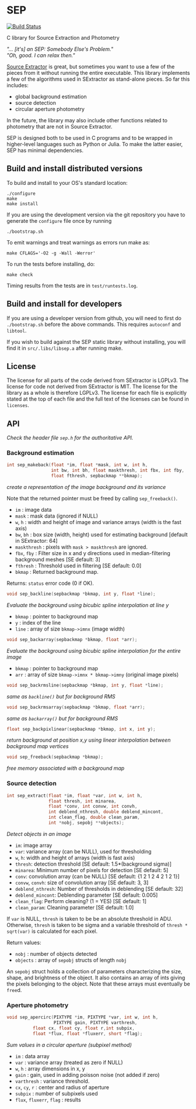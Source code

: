 SEP
===

[![Build Status](https://api.travis-ci.org/kbarbary/sep.svg?branch=master)](https://travis-ci.org/kbarbary/sep)

C library for Source Extraction and Photometry

*"... [it's] an SEP: Somebody Else's Problem."  
"Oh, good. I can relax then."*

[Source Extractor](http://www.astromatic.net/software/sextractor) is
great, but sometimes you want to use a few of the pieces from it
without running the entire executable. This library implements a few
of the algorithms used in SExtractor as stand-alone pieces. So far
this includes:

* global background estimation
* source detection
* circular aperture photometry

In the future, the library may also include other functions
related to photometry that are not in Source Extractor.

SEP is designed both to be used in C programs and to be wrapped in
higher-level languages such as Python or Julia. To make the latter
easier, SEP has minimal dependencies.

Build and install distributed versions
--------------------------------------

To build and install to your OS's standard location:

```
./configure
make
make install
```

If you are using the development version via the git repository
you have to generate the ``configure`` file once by running
```
./bootstrap.sh
```

To emit warnings and treat warnings as errors run make as:

```
make CFLAGS='-O2 -g -Wall -Werror'
```

To run the tests before installing, do:

```
make check
```

Timing results from the tests are in `test/runtests.log`.

Build and install for developers
--------------------------------

If you are using a developer version from github, you will need to
first do `./bootstrap.sh` before the above commands. This requires
`autoconf` and `libtool`.

If you wish to build against the SEP static library without
installing, you will find it in `src/.libs/libsep.a` after
running make.

License
-------

The license for all parts of the code derived from SExtractor is
LGPLv3. The license for code not derived from SExtractor is MIT. The
license for the library as a whole is therefore LGPLv3. The license
for each file is explicitly stated at the top of each file and the
full text of the licenses can be found in `licenses`.

API
---

_Check the header file `sep.h` for the authoritative API._

### Background estimation

```c
int sep_makeback(float *im, float *mask, int w, int h,
                 int bw, int bh, float maskthresh, int fbx, int fby,
                 float fthresh, sepbackmap **bkmap);
```
*create a representation of the image background and its variance*

Note that the returned pointer must be freed by calling
`sep_freeback()`.

* `im` : image data  
* `mask` : mask data (ignored if NULL)  
* `w`, `h` : width and height of image and variance arrays
  (width is the fast axis)  
* `bw`, `bh` : box size (width, height) used for estimating background
  [default in SExtractor: 64]  
* `maskthresh` : pixels with `mask > maskthresh` are ignored.  
* `fbx`, `fby` : Filter size in x and y directions used in median-filtering
  background meshes [SE default: 3]  
* `fthresh` : Threshold used in filtering [SE default: 0.0]
* `bkmap` : Returned background map.

Returns: `status` error code (0 if OK).

```c
void sep_backline(sepbackmap *bkmap, int y, float *line);
```

*Evaluate the background using bicubic spline interpolation at line y*

* `bkmap` : pointer to background map
* `y` : index of the line  
* `line` : array of size `bkmap->imnx` (image width)

```c
void sep_backarray(sepbackmap *bkmap, float *arr);
```

*Evaluate the background using bicubic spline interpolation for the entire
image*

* `bkmap` : pointer to background map   
* `arr` : array of size `bkmap->imnx * bkmap->imny` (original image pixels)

```c
void sep_backrmsline(sepbackmap *bkmap, int y, float *line);
```

*same as `backline()` but for background RMS*

```c
void sep_backrmsarray(sepbackmap *bkmap, float *arr);
```

*same as `backarray()` but for background RMS*

```c
float sep_backpixlinear(sepbackmap *bkmap, int x, int y);
```

*return background at position x,y using linear interpolation between
background map vertices*

```c
void sep_freeback(sepbackmap *bkmap);
```

*free memory associated with a background map*

### Source detection

```c
int sep_extract(float *im, float *var, int w, int h,
                float thresh, int minarea,
                float *conv, int convw, int convh,
                int deblend_nthresh, double deblend_mincont,
                int clean_flag, double clean_param,
                int *nobj, sepobj **objects);
```

*Detect objects in an image*

* `im`: image array
* `var`: variance array (can be NULL), used for thresholding
* `w`, `h`: width and height of arrays (width is fast axis)
* `thresh`: detection threshold [SE default: 1.5*(background sigma)]
* `minarea`: Minimum number of pixels for detection [SE default: 5] 
* `conv`: convolution array (can be NULL) [SE default: {1 2 1 2 4 2 1 2 1}] 
* `convw`, `convh`: size of convolution array [SE default: 3, 3]
* `deblend_nthresh`: Number of thresholds in deblending [SE default: 32]
* `deblend_mincont`: Deblending parameter [SE default: 0.005]
* `clean_flag`: Perform cleaning? (1 = YES) [SE default: 1]
* `clean_param`: Cleaning parameter [SE default: 1.0]

If `var` is NULL, `thresh` is taken to be be an absolute threshold in ADU.
Otherwise, `thresh` is taken to be sigma and a variable threshold of
`thresh * sqrt(var)` is calculated for each pixel.

Return values:

* `nobj` : number of objects detected
* `objects` : array of `sepobj` structs of length `nobj`

An `sepobj` struct holds a collection of parameters characterizing the
size, shape, and brightness of the object. It also contains an array
of ints giving the pixels belonging to the object. Note that these arrays
must eventually be `free`d. 


### Aperture photometry

```c
void sep_apercirc(PIXTYPE *im, PIXTYPE *var, int w, int h,
                  PIXTYPE gain, PIXTYPE varthresh,
		  float cx, float cy, float r,int subpix,
		  float *flux, float *fluxerr, short *flag);
```

*Sum values in a circular aperture (subpixel method)*

* `im` : data array
* `var` : variance array (treated as zero if NULL)
* `w`, `h` : array dimensions in x, y
* `gain` : gain, used in adding poisson noise (not added if zero)
* `varthresh` : variance threshold.
* `cx`, `cy`, `r` : center and radius of aperture
* `subpix` : number of subpixels used
* `flux`, `fluxerr`, `flag` : results

